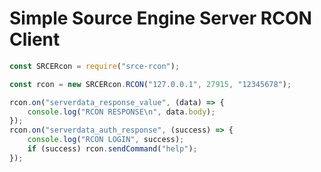 # Simple Source Engine Server RCON Client

```JavaScript
const SRCERcon = require("srce-rcon");

const rcon = new SRCERcon.RCON("127.0.0.1", 27915, "12345678");

rcon.on("serverdata_response_value", (data) => {
    console.log("RCON RESPONSE\n", data.body);
});
rcon.on("serverdata_auth_response", (success) => {
    console.log("RCON LOGIN", success);
    if (success) rcon.sendCommand("help");
});
```
